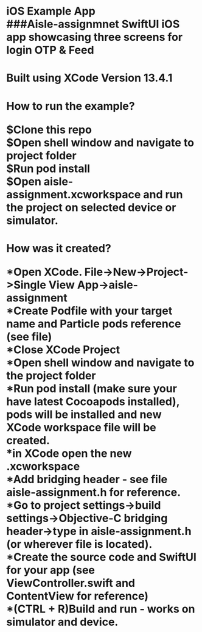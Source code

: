 <h1>iOS Example App<br /></>
###Aisle-assignmnet SwiftUI iOS app showcasing three screens for login OTP & Feed<br />

<h1>Built using XCode Version 13.4.1 <br /></>

<h1>How to run the example?<br /></>

$Clone this repo<br />
$Open shell window and navigate to project folder<br />
$Run pod install<br />
$Open aisle-assignment.xcworkspace and run the project on selected device or simulator.<br />

<h1>How was it created?<br /></>

*Open XCode. File->New->Project->Single View App->aisle-assignment<br />
*Create Podfile with your target name and Particle pods reference (see file)<br />
*Close XCode Project<br />
*Open shell window and navigate to the project folder<br />
*Run pod install (make sure your have latest Cocoapods installed), pods will be installed and new XCode workspace file will be created.<br />
*in XCode open the new <aisle-assignment>.xcworkspace<br />
*Add bridging header - see file aisle-assignment.h for reference.<br />
*Go to project settings->build settings->Objective-C bridging header->type in aisle-assignment.h (or wherever file is located).<br />
*Create the source code and SwiftUI for your app (see ViewController.swift and ContentView for reference)<br />
*(CTRL + R)Build and run - works on simulator and device.<br />
